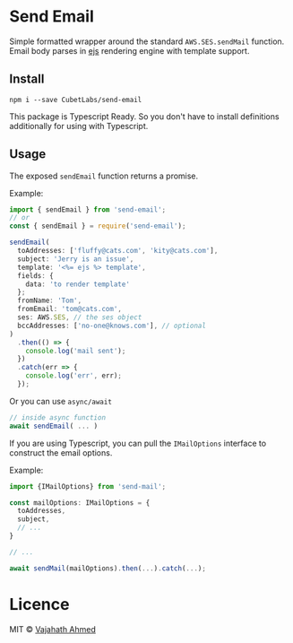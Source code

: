 # Send Email

Simple formatted wrapper around the standard `AWS.SES.sendMail` function. Email body parses in [ejs]() rendering engine with template support.

## Install

```
npm i --save CubetLabs/send-email
```

This package is Typescript Ready. So you don't have to install definitions additionally for using with Typescript.

## Usage

The exposed `sendEmail` function returns a promise.

Example:

```ts
import { sendEmail } from 'send-email';
// or
const { sendEmail } = require('send-email');

sendEmail(
  toAddresses: ['fluffy@cats.com', 'kity@cats.com'],
  subject: 'Jerry is an issue',
  template: '<%= ejs %> template',
  fields: {
    data: 'to render template'
  };
  fromName: 'Tom',
  fromEmail: 'tom@cats.com',
  ses: AWS.SES, // the ses object
  bccAddresses: ['no-one@knows.com'], // optional
)
  .then(() => {
    console.log('mail sent');
  })
  .catch(err => {
    console.log('err', err);
  });
```

Or you can use `async/await`

```ts
// inside async function
await sendEmail( ... )
```

If you are using Typescript, you can pull the `IMailOptions` interface to construct the email options.

Example:

```ts
import {IMailOptions} from 'send-mail';

const mailOptions: IMailOptions = {
  toAddresses,
  subject,
  // ...
}

// ...

await sendMail(mailOptions).then(...).catch(...);
```

# Licence

MIT © [Vajahath Ahmed](https://twitter.com/vajahath7)
